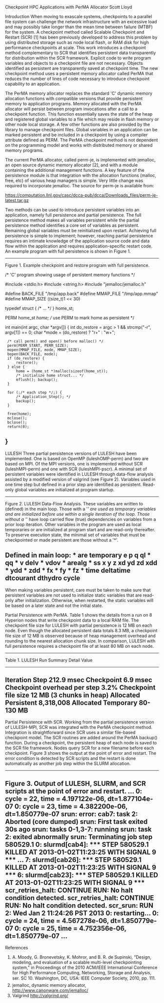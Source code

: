Checkpoint HPC Applications with PerMA Allocator
Scott Lloyd


Introduction
When moving to exascale systems, checkpoints to a parallel file system 
can challenge the network infrastructure with an excessive load and may 
possibly take longer than the mean time between failure (MTBF) for the 
system. A checkpoint method called Scalable Checkpoint and Restart (SCR) 
[1] has been previously developed to address this problem by using 
distributed storage such as node local flash, or RAM disk for high 
performance checkpoints at scale. This work introduces a checkpoint 
method complementary to SCR that identifies persistent data 
transparently for distribution within the SCR framework. Explicit code 
to write program variables and objects to a checkpoint file are not 
necessary. Objects identified as persistent are transparently saved at 
checkpoint time. The new checkpoint method uses a persistent memory 
allocator called PerMA that reduces the number of lines of code 
necessary to introduce checkpoint capability to an application. 

The PerMA memory allocator replaces the standard 'C' dynamic memory 
allocation functions with compatible versions that provide persistent 
memory to application programs. Memory allocated with the PerMA 
allocator will persist between program invocations after a call to a 
checkpoint function. This function essentially saves the state of the 
heap and registered global variables to a file which may reside in flash 
memory or other node local storage. A few other functions are also 
provided by the library to manage checkpoint files. Global variables in 
an application can be marked persistent and be included in a checkpoint 
by using a compiler attribute defined as PERM. The PerMA checkpoint 
method is not dependent on the programming model and works with 
distributed memory or shared memory programs. 

The current PerMA allocator, called perm-je, is implemented with 
jemalloc, an open source dynamic memory allocator [2], and with a module 
containing the additional management functions. A key feature of the 
persistence module is that integration with the allocation functions 
(malloc, free, etc) of various heap managers is simple. Very little 
change was required to incorporate jemalloc. The source for perm-je is 
available from:

https://computation.llnl.gov/casc/dcca-pub/dcca/Downloads_files/perm-je-latest.tar.gz

Two methods can be used to introduce persistent variables into an 
application, namely full persistence and partial persistence. The full 
persistence method makes all variables persistent while the partial 
persistence method identifies a core set of variables as persistent. 
Remaining global variables must be reinitialized upon restart. Achieving 
full persistence is simple to implement; however, reaching partial 
persistence requires an intimate knowledge of the application source 
code and data flow within the application and requires 
application-specific restart code. An example program with full 
persistence is shown in Figure 1. 

--------------------------------------------------------------------------------
Figure 1. Example checkpoint and restore program with full persistence.

/* 'C' program showing usage of persistent memory functions */
 
 #include <stdio.h>
 #include <string.h>
 #include "jemalloc/jemalloc.h"
 
 #define BACK_FILE "/tmp/app.back"
 #define MMAP_FILE "/tmp/app.mmap"
 #define MMAP_SIZE ((size_t)1 << 30)
 
 typedef struct {
     /* ... */
 } home_st;
 
 PERM home_st *home; /* use PERM to mark home as persistent */
 
 int main(int argc, char *argv[])
 {
     int do_restore = argc > 1 && strcmp("-r", argv[1]) == 0;
     char *mode = (do_restore) ? "r+" : "w+";
 
     /* call perm() and open() before malloc() */
     perm(PERM_START, PERM_SIZE);
     mopen(MMAP_FILE, mode, MMAP_SIZE);
     bopen(BACK_FILE, mode);
     if (do_restore) {
         restore();
     } else {
         home = (home_st *)malloc(sizeof(home_st));
         /* initialize home struct... */
         mflush(); backup();
     }
 
     for (;/* each step */;) {
         /* Application_Step(); */
         backup();
     }
 
     free(home);
     mclose();
     bclose();
     return(0);
 }
--------------------------------------------------------------------------------

LULESH
Three partial persistence versions of LULESH have been implemented. One 
is based on OpenMP (luleshOMP-perm) and two are based on MPI. Of the MPI 
versions, one is implemented without SCR (luleshMPI-perm) and one with 
SCR (luleshMPI-pscr). A minimal set of persistent variables were 
identified in LULESH through data-flow analysis assisted by a modified 
version of valgrind (see Figure 2). Variables used in one time step but 
defined in a prior step are identified as persistent. Read-only global 
variables are initialized at program startup. 

--------------------------------------------------------------------------------
Figure 2. LULESH Data-Flow Analysis. These variables are written to 
(defined) in the main loop. Those with a '*' are used as temporary 
variables and are initialized before use within a single iteration of 
the loop. Those without a '*' have loop carried flow (true) dependencies 
on variables from a prior loop iteration. Other variables in the program 
are used as local temporaries or are initialized at program start and 
are read-only thereafter. To preserve execution state, the minimal set 
of variables that must be checkpointed or made persistent are those 
without a '*'. 

Defined in main loop: * are temporary
                   e
                   p
                   q
                  ql *
                  qq *
                   v
                delv *
                vdov *
              arealg *
                  ss
                   x
                   y
                   z
                  xd
                  yd
                  zd
                 xdd *
                 ydd *
                 zdd *
                  fx *
                  fy *
                  fz *
                time
           deltatime
           dtcourant
             dthydro
               cycle
--------------------------------------------------------------------------------

When making variables persistent, care must be taken to make sure that 
persistent variables are not used to initialize static variables that 
are read-only after initialization. Otherwise, when restarted, the 
static variables will be based on a later state and not the initial 
state. 

Partial Persistence with PerMA. Table 1 shows the details from a run on 
8 Hyperion nodes that write checkpoint data to a local RAM file. The 
checkpoint file size for LULESH with partial persistence is 12 MB on 
each node. Even though the allocated persistent data totals 8.3 MB, a 
checkpoint file size of 12 MB is observed because of heap management 
overhead and rounding to the nearest allocation chunk size. In 
comparison, LULESH with full persistence requires a checkpoint file of 
at least 80 MB on each node. 

--------------------------------------------------------------------------------
Table 1. LULESH Run Summary
Detail                       Value
---------------------------- ---------
Iteration Step               212.9 msec
Checkpoint                   6.9 msec
Checkpoint overhead per step 3.2%
Checkpoint file size         12 MB (3 chunks in heap)
Allocated Persistent         8,318,008
Allocated Temporary          80-130 MB
--------------------------------------------------------------------------------

Partial Persistence with SCR. Working from the partial persistence 
version of LULESH-MPI, SCR was integrated with the PerMA checkpoint 
method. Integration is straightforward since SCR uses a similar 
file-based checkpoint model. The SCR routines are added around the PerMA 
backup() function. During a checkpoint, the persistent heap of each node 
is saved to the SCR file framework. Nodes query SCR for a new filename 
before each checkpoint. Figure 3 shows the output at the point of error 
and restart. The error condition is detected by SCR scripts and the 
restart is done automatically as another job step within the SLURM 
allocation. 

--------------------------------------------------------------------------------
Figure 3. Output of LULESH, SLURM, and SCR scripts at the point of error and restart.
...
0: cycle = 22, time = 4.197122e-06, dt=1.877104e-07
0: cycle = 23, time = 4.382200e-06, dt=1.850779e-07
srun: error: cab7: task 2: Aborted (core dumped)
srun: First task exited 30s ago
srun: tasks 0-1,3-7: running
srun: task 2: exited abnormally
srun: Terminating job step 580529.1
0: slurmd[cab4]: *** STEP 580529.1 KILLED AT 2013-01-02T11:23:25 WITH SIGNAL 9 ***
...
7: slurmd[cab26]: *** STEP 580529.1 KILLED AT 2013-01-02T11:23:25 WITH SIGNAL 9 ***
6: slurmd[cab23]: *** STEP 580529.1 KILLED AT 2013-01-02T11:23:25 WITH SIGNAL 9 ***
scr_retries_halt: CONTINUE RUN: No halt condition detected.
scr_retries_halt: CONTINUE RUN: No halt condition detected.
scr_srun: RUN 2: Wed Jan  2 11:24:26 PST 2013
0: restarting...
0: cycle = 24, time = 4.567278e-06, dt=1.850779e-07
0: cycle = 25, time = 4.752356e-06, dt=1.850779e-07
...
--------------------------------------------------------------------------------

References
1. A. Moody, G. Bronevetsky, K. Mohror, and B. R. de Supinski, "Design, modeling, and evaluation of a scalable multi-level checkpointing system," in Proceedings of the 2010 ACM/IEEE International Conference for High Performance Computing, Networking, Storage and Analysis, ser. SC 10. Washington, DC, USA: IEEE Computer Society, 2010, pp. 111.
2. jemalloc, dynamic memory allocator, http://www.canonware.com/jemalloc/
3. Valgrind http://valgrind.org/
